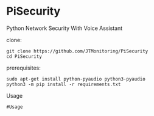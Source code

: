 # PiSecurity
Python Network Security With Voice Assistant

clone:
```
git clone https://github.com/JTMonitoring/PiSecurity
cd PiSecurity
```

prerequisites:
```
sudo apt-get install python-pyaudio python3-pyaudio
python3 -m pip install -r requirements.txt
```

Usage
```
#Usage
```

